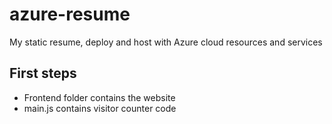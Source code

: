 # azure-resume
My static resume, deploy and host with Azure cloud resources and services

## First steps

- Frontend folder contains the website
- main.js contains visitor counter code

